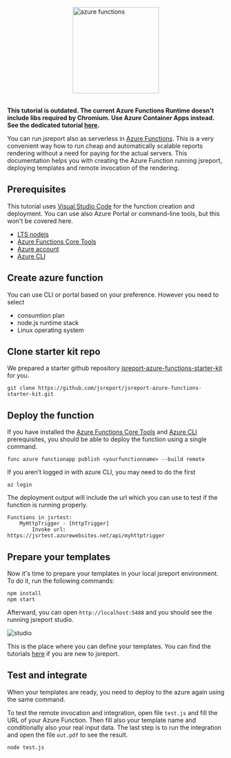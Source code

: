 

<img src="/learn/static-resources/azure-functions.png" alt="azure functions" width="200" style="margin-left: auto;margin-right: auto; display: block"/>
<br/>

**This tutorial is outdated. The current Azure Functions Runtime doesn't include libs required by Chromium. Use Azure Container Apps instead. See the dedicated tutorial [here](/learn/azure-container-apps).**

You can run jsreport also as serverless in [Azure Functions](https://azure.microsoft.com/en-us/services/functions/). This is a very convenient way how to run cheap and automatically scalable reports rendering without a need for paying for the actual servers.
This documentation helps you with creating the Azure Function running jsreport, deploying templates and remote invocation of the rendering.

## Prerequisites
This tutorial uses [Visual Studio Code](https://code.visualstudio.com/) for the function creation and deployment. You can use also Azure Portal or command-line tools, but this won't be covered here.

- [LTS nodejs](https://nodejs.org/)
- [Azure Functions Core Tools](https://docs.microsoft.com/en-us/azure/azure-functions/functions-run-local)
- [Azure account](https://azure.microsoft.com/en-us/)
- [Azure CLI](https://learn.microsoft.com/en-us/cli/azure/install-azure-cli)

## Create azure function
You can use CLI or portal based on your preference. However you need to select

- consumtion plan
- node.js runtime stack
- Linux operating system

## Clone starter kit repo
We prepared a starter github repository [jsreport-azure-functions-starter-kit](https://github.com/jsreport/jsreport-azure-functions-starter-kit) for you.

```
git clone https://github.com/jsreport/jsreport-azure-functions-starter-kit.git
```

## Deploy the function

If you have installed the [Azure Functions Core Tools](https://docs.microsoft.com/en-us/azure/azure-functions/functions-run-local) and  [Azure CLI](https://learn.microsoft.com/en-us/cli/azure/install-azure-cli)
prerequisites, you should be able to deploy the function using a single command.
```
func azure functionapp publish <yourfunctionname> --build remote
```

If you aren't logged in with azure CLI, you may need to do the first
```
az login
```

The deployment output will include the url which you can use to test if the function is running properly.
```
Functions in jsrtest:
    MyHttpTrigger - [httpTrigger]
        Invoke url: https://jsrtest.azurewebsites.net/api/myhttptrigger

```

## Prepare your templates
Now it's time to prepare your templates in your local jsreport environment. To do it, run the following commands:

```
npm install
npm start
```

Afterward, you can open `http://localhost:5488` and you should see the running jsreport studio.

![studio](/learn/static-resources/studio.png)

This is the place where you can define your templates.  You can find the tutorials [here](https://jsreport.net/learn) if you are new to jsreport.


## Test and integrate

When your templates are ready, you need to deploy to the azure again using the same command.

To test the remote invocation and integration, open file `test.js` and fill the URL of your Azure Function.
Then fill also your template name and conditionally also your real input data.
The last step is to run the integration and open the file `out.pdf` to see the result.
```
node test.js
```


